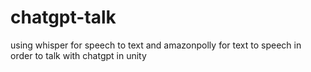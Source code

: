# chatgpt-talk
using whisper for speech to text and amazonpolly for text to speech in order to talk with chatgpt in unity 
